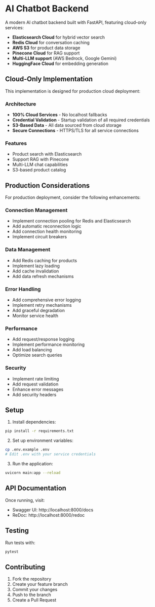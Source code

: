 # AI Chatbot Backend

A modern AI chatbot backend built with FastAPI, featuring cloud-only services:
- **Elasticsearch Cloud** for hybrid vector search
- **Redis Cloud** for conversation caching
- **AWS S3** for product data storage
- **Pinecone Cloud** for RAG support
- **Multi-LLM support** (AWS Bedrock, Google Gemini)
- **HuggingFace Cloud** for embedding generation

## Cloud-Only Implementation

This implementation is designed for production cloud deployment:

### Architecture
- **100% Cloud Services** - No localhost fallbacks
- **Credential Validation** - Startup validation of all required credentials
- **S3-Based Data** - All data sourced from cloud storage
- **Secure Connections** - HTTPS/TLS for all service connections

### Features
- Product search with Elasticsearch
- Support RAG with Pinecone
- Multi-LLM chat capabilities
- S3-based product catalog

## Production Considerations

For production deployment, consider the following enhancements:

### Connection Management
- Implement connection pooling for Redis and Elasticsearch
- Add automatic reconnection logic
- Add connection health monitoring
- Implement circuit breakers

### Data Management
- Add Redis caching for products
- Implement lazy loading
- Add cache invalidation
- Add data refresh mechanisms

### Error Handling
- Add comprehensive error logging
- Implement retry mechanisms
- Add graceful degradation
- Monitor service health

### Performance
- Add request/response logging
- Implement performance monitoring
- Add load balancing
- Optimize search queries

### Security
- Implement rate limiting
- Add request validation
- Enhance error messages
- Add security headers

## Setup

1. Install dependencies:
```bash
pip install -r requirements.txt
```

2. Set up environment variables:
```bash
cp .env.example .env
# Edit .env with your service credentials
```

3. Run the application:
```bash
uvicorn main:app --reload
```

## API Documentation

Once running, visit:
- Swagger UI: http://localhost:8000/docs
- ReDoc: http://localhost:8000/redoc

## Testing

Run tests with:
```bash
pytest
```

## Contributing

1. Fork the repository
2. Create your feature branch
3. Commit your changes
4. Push to the branch
5. Create a Pull Request 